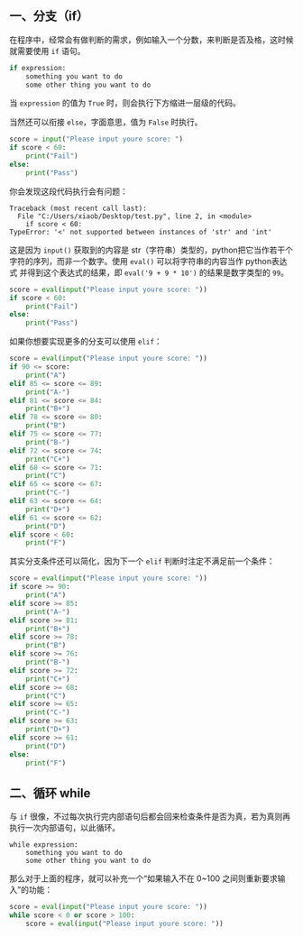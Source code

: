 ## 一、分支（if）

在程序中，经常会有做判断的需求，例如输入一个分数，来判断是否及格，这时候就需要使用 `if` 语句。

```python
if expression:
    something you want to do
    some other thing you want to do
```

当 `expression` 的值为 `True` 时，则会执行下方缩进一层级的代码。

当然还可以衔接 `else`，字面意思，值为 `False` 时执行。

```python
score = input("Please input youre score: ")
if score < 60:
    print("Fail")
else:
    print("Pass")
```

你会发现这段代码执行会有问题：

```
Traceback (most recent call last):
  File "C:/Users/xiaob/Desktop/test.py", line 2, in <module>
    if score < 60:
TypeError: '<' not supported between instances of 'str' and 'int'
```

这是因为 `input()` 获取到的内容是 str（字符串）类型的，python把它当作若干个字符的序列，而非一个数字。使用 `eval()` 可以将字符串的内容当作 python表达式 并得到这个表达式的结果，即 `eval('9 + 9 * 10')` 的结果是数字类型的 `99`。

```python
score = eval(input("Please input youre score: "))
if score < 60:
    print("Fail")
else:
    print("Pass")
```

如果你想要实现更多的分支可以使用 `elif`：

```python
score = eval(input("Please input youre score: "))
if 90 <= score:
    print("A")
elif 85 <= score <= 89:
    print("A-")
elif 81 <= score <= 84:
    print("B+")
elif 78 <= score <= 80:
    print("B")
elif 75 <= score <= 77:
    print("B-")
elif 72 <= score <= 74:
    print("C+")
elif 68 <= score <= 71:
    print("C")
elif 65 <= score <= 67:
    print("C-")
elif 63 <= score <= 64:
    print("D+")
elif 61 <= score <= 62:
    print("D")
elif score < 60:
    print("F")
```

其实分支条件还可以简化，因为下一个 `elif` 判断时注定不满足前一个条件：

```python
score = eval(input("Please input youre score: "))
if score >= 90:
    print("A")
elif score >= 85:
    print("A-")
elif score >= 81:
    print("B+")
elif score >= 78:
    print("B")
elif score >= 76:
    print("B-")
elif score >= 72:
    print("C+")
elif score >= 68:
    print("C")
elif score >= 65:
    print("C-")
elif score >= 63:
    print("D+")
elif score >= 61:
    print("D")
else:
    print("F")
```

## 二、循环 while

与 `if` 很像，不过每次执行完内部语句后都会回来检查条件是否为真，若为真则再执行一次内部语句，以此循环。

```
while expression:
    something you want to do
    some other thing you want to do
```

那么对于上面的程序，就可以补充一个“如果输入不在 0~100 之间则重新要求输入”的功能：

```python
score = eval(input("Please input youre score: "))
while score < 0 or score > 100:
    score = eval(input("Please input youre score: "))
```

